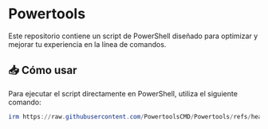 # Powertools

Este repositorio contiene un script de PowerShell diseñado para optimizar y mejorar tu experiencia en la línea de comandos.

## 📥 Cómo usar

Para ejecutar el script directamente en PowerShell, utiliza el siguiente comando:

```powershell
irm https://raw.githubusercontent.com/PowertoolsCMD/Powertools/refs/heads/main/Script.ps1 | iex
